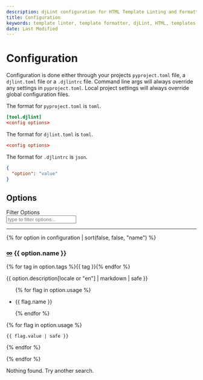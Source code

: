 ```yaml
---
description: djLint configuration for HTML Template Linting and Formatting. Take advantage of the many formatter options.
title: Configuration
keywords: template linter, template formatter, djLint, HTML, templates, formatter, linter, configuration
date: Last Modified
---
```


# Configuration

Configuration is done either through your projects `pyproject.toml` file, a `djlint.toml` file or a `.djlintrc` file. Command line args will always override any settings in `pyproject.toml`. Local project settings will always override global configuration files.

The format for `pyproject.toml` is `toml`.

```toml
[tool.djlint]
<config options>
```

The format for `djlint.toml` is `toml`.

```toml
<config options>
```

The format for `.djlintrc` is `json`.

```json
{
  "option": "value"
}
```

## Options

<div class="field">
  <label class="label">Filter Options</label>
  <div class="control">
    <input id="filter" class="input" type="text" placeholder="type to filter options..." />

  </div>
</div>
<script>
const hideAll=() => {
    (document.querySelectorAll('.option') || []).forEach((x) => {
                x.classList.add('is-hidden')
        })
}
const showAll=() => {
    (document.querySelectorAll('.option') || []).forEach((x) => {
                x.classList.remove('is-hidden')
        })
}
var search_data = {{ configuration | dump | safe }};
document.querySelector('#filter').addEventListener('input', (event) => {
    document.querySelector('#no-matches').classList.add('is-hidden');
      if (event.target.value === ''){
        showAll()
      } else {
        var regex = new RegExp(event.target.value.replaceAll(' ', '.*[ _-].*'), 'gmi'),
        matches=[]
        search_data.forEach((obj) => {
        if (JSON.stringify(obj).match(regex)) {
            matches.push(obj.name)
        }
        if(matches.length > 0){
             document.querySelector('#no-matches').classList.add('is-hidden');
        (document.querySelectorAll('.option') || []).forEach((x) => {
            if (matches.includes(x.getAttribute('data-name'))){
                x.classList.remove('is-hidden')
            }
            else {
                x.classList.add('is-hidden')
            }
        })} else {
            hideAll();
            document.querySelector('#no-matches').classList.remove('is-hidden');
        }
        })
        }
    })
    </script>
<hr />

{% for option in configuration | sort(false, false, "name") %}

<div class="option has-background-white-ter p-3 my-3 is-rounded" data-name="{{option.name}}">
<div class="is-flex is-justify-content-space-between">
    <h3 class="title is-3">
        <a class="link bn" href="#{{ option.name | slugify }}">∞</a> {{ option.name }}</h3>
    <div class="tags is-inline-block">{% for tag in option.tags %}<span class="tag is-family-sans-serif is-link has-text-weight-medium">{{ tag }}</span>{% endfor %}</div></div>

<p>{{ option.description[locale or "en"] | markdown | safe }}</p>

<div class="tabs">
<ul>

{% for flag in option.usage %}

<li class="{% if loop.index == 1 %}is-active{% endif %}"><a tab="{{- flag.name | slugify -}}-tab">{{ flag.name }}</a></li>

{% endfor %}

</ul>
</div>

<div class="tab-container">
{% for flag in option.usage %}
<div class="tab {% if loop.index == 1 %}is-active{% endif %}"id="{{- flag.name | slugify -}}-tab">

```{% if flag.name == "pyproject.toml" %}toml{% else %}json{% endif %}
{{ flag.value | safe }}
```

</div>
{% endfor %}

</div></div>

{% endfor %}

<div id="no-matches" class="is-hidden mb-5">Nothing found. Try another search.</div>

<script>
document.addEventListener('click', function (e) {
  if (
    e.target.closest('.tabs li a') &&
    e.target.closest('.tabs li a').hasAttribute('tab')
  ) {
    var tabLinks = document.querySelectorAll('.tabs li.is-active');
    for (var l = 0; l < tabLinks.length; l++) {
      tabLinks[l].classList.remove('is-active');
    }

    var tabs = document.querySelectorAll('.tab.is-active');

    for (var i = 0; i < tabs.length; i++) {
      tabs[i].classList.remove('is-active');
    }

    var activeBox = document.querySelectorAll('.tab#' + e.target.getAttribute('tab'))
    for(var y= 0; y < activeBox.length; y++){
      activeBox[y].classList.add('is-active');
    }

    var activeTab = document.querySelectorAll('a[tab="' + e.target.getAttribute('tab') + '"]')
    for(var y= 0; y < activeTab.length; y++){
      activeTab[y].parentElement.classList.add('is-active');
    }
  }
});
</script>
